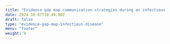 ```yaml
---
title: "Evidence gap map communication strategies during an infectious disease incident"
date: 2024-10-07T10:49:00Z
draft: false
type: "evidence-gap-map-infectious-disease"
menu: "footer"
weight: 9
---
```

